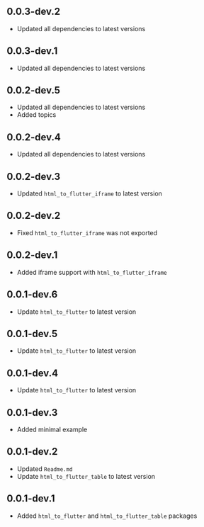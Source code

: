 ## 0.0.3-dev.2

- Updated all dependencies to latest versions

## 0.0.3-dev.1

- Updated all dependencies to latest versions

## 0.0.2-dev.5

- Updated all dependencies to latest versions
- Added topics

## 0.0.2-dev.4

- Updated all dependencies to latest versions

## 0.0.2-dev.3

- Updated `html_to_flutter_iframe` to latest version

## 0.0.2-dev.2

- Fixed `html_to_flutter_iframe` was not exported

## 0.0.2-dev.1

- Added iframe support with `html_to_flutter_iframe`

## 0.0.1-dev.6

- Update `html_to_flutter` to latest version

## 0.0.1-dev.5

- Update `html_to_flutter` to latest version

## 0.0.1-dev.4

- Update `html_to_flutter` to latest version

## 0.0.1-dev.3

- Added minimal example

## 0.0.1-dev.2

- Updated `Readme.md`
- Update `html_to_flutter_table` to latest version

## 0.0.1-dev.1

- Added `html_to_flutter` and `html_to_flutter_table` packages
